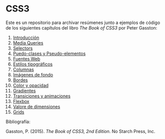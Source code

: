 # CSS3

Este es un repositorio para archivar resúmenes junto a ejemplos de código de los siguientes capítulos del libro _The Book of CSS3_ por Peter Gasston:

1. [Introducción](cap-01/README.md)
2. [Media Queries](cap-02/README.md)
3. [Selectors](cap-03/README.md)
4. [Puedo-clases y Pseudo-elementos](cap-04/README.md)
5. [Fuentes Web](cap-05/README.md)
6. [Estilos tipográficos](cap-06/README.md)
7. [Columnas](cap-07/README.md)
8. [Imágenes de fondo](cap-08/README.md)
9. [Bordes](cap-09/README.md)
10. [Color y opacidad](cap-10/README.md)
11. [Gradientes](cap-11/README.md)
14. [Transiciones y animaciones](cap-14/README.md)
15. [Flexbox](cap-15/README.md)
16. [Valore de dimensiones](cap-16/README.md)
17. [Grids](cap-17/README.md)

Bibliografía:

Gasston, P. (2015). _The Book of CSS3, 2nd Edition_. No Starch Press, Inc.